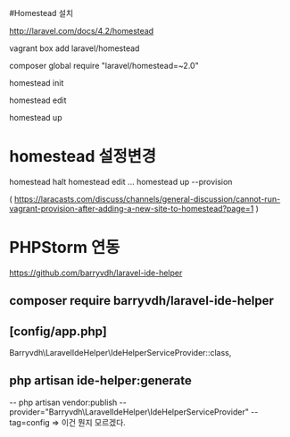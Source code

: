 

#Homestead 설치

http://laravel.com/docs/4.2/homestead

vagrant box add laravel/homestead

composer global require "laravel/homestead=~2.0"

homestead init

homestead edit

homestead up


# homestead 설정변경
homestead halt
homestead edit
...
homestead up --provision

( https://laracasts.com/discuss/channels/general-discussion/cannot-run-vagrant-provision-after-adding-a-new-site-to-homestead?page=1 )

# PHPStorm 연동
https://github.com/barryvdh/laravel-ide-helper

## composer require barryvdh/laravel-ide-helper

## [config/app.php]

Barryvdh\LaravelIdeHelper\IdeHelperServiceProvider::class,

## php artisan ide-helper:generate

-- php artisan vendor:publish --provider="Barryvdh\LaravelIdeHelper\IdeHelperServiceProvider" --tag=config
=> 이건 뭔지 모르겠다.
